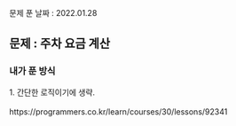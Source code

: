 문제 푼 날짜 : 2022.01.28

<h2>문제 : 주차 요금 계산</h2>

<h3>내가 푼 방식</h3>
<div>1. 간단한 로직이기에 생략.</div>

<br>
https://programmers.co.kr/learn/courses/30/lessons/92341